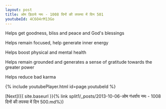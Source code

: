 ```yaml
---
layout: post
title: ओम ड़िठाये नमः - 1008 दिनों की तपस्या में दिन 501
youtubeId: 4C6O4rM13Go
---
```

 
 
Helps get goodness, bliss and peace and God's blessings
 
Helps remain focused, help generate inner energy 
 
Helps boost physical and mental health 
 
Helps remain grounded and generates a sense of gratitude towards the greater power 
 
Helps reduce bad karma
 
 
 
 


{% include youtubePlayer.html id=page.youtubeId %}
 
[Next]({{ site.baseurl }}{% link  split1/_posts/2013-10-06-ओम गंधर्वाय नमः - 1008 दिनों की तपस्या में दिन 500.md%})
 
